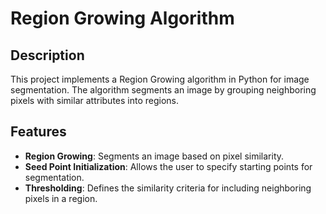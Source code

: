 
# Region Growing Algorithm

## Description
This project implements a Region Growing algorithm in Python for image segmentation. The algorithm segments an image by grouping neighboring pixels with similar attributes into regions.

## Features
- **Region Growing**: Segments an image based on pixel similarity.
- **Seed Point Initialization**: Allows the user to specify starting points for segmentation.
- **Thresholding**: Defines the similarity criteria for including neighboring pixels in a region.
